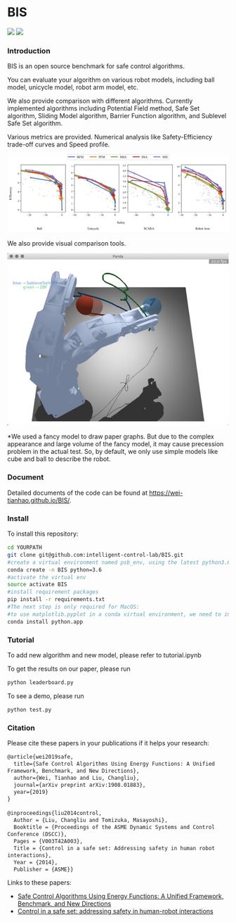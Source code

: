 # BIS

[<img src="https://img.shields.io/badge/docs-latest-blue">](https://wei-tianhao.github.io/BIS/build/html/index.html)
[<img src="https://img.shields.io/badge/version-1.0-brightgreen">]()

### Introduction

BIS is an open source benchmark for safe control algorithms. 

You can evaluate your algorithm on various robot models, including ball model, unicycle model, robot arm model, etc. 

We also provide comparison with different algorithms. Currently implemented algorithms including Potential Field method, Safe Set algorithm, Sliding Model algorithm, Barrier Function algorithm, and Sublevel Safe Set algorithm. 

Various metrics are provided. Numerical analysis like Safety-Efficiency trade-off curves and Speed profile.

![passive_results](docs/images/passive_results.jpg)

We also provide visual comparison tools.

![visual_comparison](docs/images/visual_comparison.jpg)

*We used a fancy model to draw paper graphs. But due to the complex appearance and large volume of the fancy model, it may cause precession problem in the actual test. So, by default, we only use simple models like cube and ball to describe the robot.

### Document

Detailed documents of the code can be found at <https://wei-tianhao.github.io/BIS/>.

### Install

To install this repository:

```bash
cd YOURPATH
git clone git@github.com:intelligent-control-lab/BIS.git
#create a virtual environment named psb_env, using the latest python3.6
conda create -n BIS python=3.6
#activate the virtual env
source activate BIS
#install requirement packages
pip install -r requirements.txt
#The next step is only required for MacOS:
#to use matplotlib.pyplot in a conda virtual environment, we need to install python as a framework
conda install python.app
```
### Tutorial

To add new algorithm and new model, please refer to tutorial.ipynb

To get the results on our paper, please run

```bash
python leaderboard.py
```

To see a demo, please run
```bash
python test.py
```
### Citation

Please cite these papers in your publications if it helps your research:

    @article{wei2019safe,
      title={Safe Control Algorithms Using Energy Functions: A Unified Framework, Benchmark, and New Directions},
      author={Wei, Tianhao and Liu, Changliu},
      journal={arXiv preprint arXiv:1908.01883},
      year={2019}
    }

    @inproceedings{liu2014control,
      Author = {Liu, Changliu and Tomizuka, Masayoshi},
      Booktitle = {Proceedings of the ASME Dynamic Systems and Control Conference (DSCC)},
      Pages = {V003T42A003},
      Title = {Control in a safe set: Addressing safety in human robot interactions},
      Year = {2014},
      Publisher = {ASME}}

Links to these papers:

- [Safe Control Algorithms Using Energy Functions: A Unified Framework, Benchmark, and New Directions](https://arxiv.org/abs/1908.01883?context=cs.SY)
- [Control in a safe set: addressing safety in human-robot interactions](https://pdfs.semanticscholar.org/0ec9/ceef9ed2926c0388636368454cd259ad23fe.pdf)
